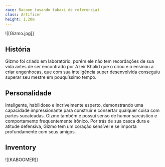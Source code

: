 ```yaml
---
race: Racoon (usando tabaxi de referencia)
class: Artificer
height: 1,20m
---
```


![[Gizmo.jpg]]

## História
Gizmo foi criado em laboratório, porém ele não tem recordações de sua vida antes de ser encontrado por Azeir Khalid que o criou e o ensinou a criar engenhocas, que com sua inteligência super desenvolvida conseguiu superar seu mestre em pouquíssimo tempo. 

## Personalidade
Inteligente, habilidoso e incrivelmente esperto, demonstrando uma capacidade impressionante para construir e consertar qualquer coisa com partes sucateadas. Gizmo também é possui senso de humor sarcástico e comportamento frequentemente irônico. Por trás de sua casca dura e atitude defensiva, Gizmo tem um coração sensível e se importa profundamente com seus amigos.


## Inventory
![[KABOOMER]]
